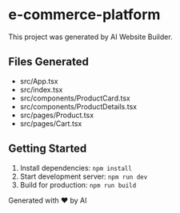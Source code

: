 # e-commerce-platform

This project was generated by AI Website Builder.

## Files Generated
- src/App.tsx
- src/index.tsx
- src/components/ProductCard.tsx
- src/components/ProductDetails.tsx
- src/pages/Product.tsx
- src/pages/Cart.tsx

## Getting Started
1. Install dependencies: `npm install`
2. Start development server: `npm run dev`
3. Build for production: `npm run build`

Generated with ❤️ by AI
